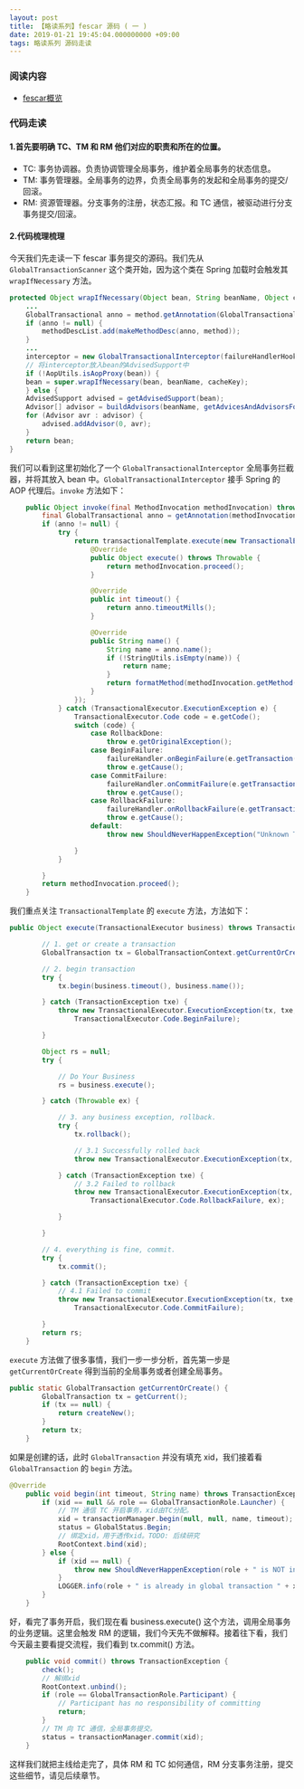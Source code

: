 ```yaml
---
layout: post
title: 【略读系列】fescar 源码 ( 一 )
date: 2019-01-21 19:45:04.000000000 +09:00
tags: 略读系列 源码走读
---
```


### 阅读内容

- [fescar概览](https://github.com/alibaba/fescar/wiki/%E6%A6%82%E8%A7%88)

### 代码走读
#### 1.首先要明确 TC、TM 和 RM 他们对应的职责和所在的位置。
  - TC: 事务协调器。负责协调管理全局事务，维护着全局事务的状态信息。
  - TM: 事务管理器。全局事务的边界，负责全局事务的发起和全局事务的提交/回滚。
  - RM: 资源管理器。分支事务的注册，状态汇报。和 TC 通信，被驱动进行分支事务提交/回滚。


#### 2.代码梳理梳理
今天我们先走读一下 fescar 事务提交的源码。我们先从 `GlobalTransactionScanner` 这个类开始，因为这个类在 Spring 加载时会触发其 `wrapIfNecessary` 方法。
```java
protected Object wrapIfNecessary(Object bean, String beanName, Object cacheKey) {
    ...
    GlobalTransactional anno = method.getAnnotation(GlobalTransactional.class);
    if (anno != null) {
        methodDescList.add(makeMethodDesc(anno, method));
    }
    ...
    interceptor = new GlobalTransactionalInterceptor(failureHandlerHook);
    // 将interceptor放入bean的AdvisedSupport中
    if (!AopUtils.isAopProxy(bean)) {
    bean = super.wrapIfNecessary(bean, beanName, cacheKey);
    } else {
    AdvisedSupport advised = getAdvisedSupport(bean);
    Advisor[] advisor = buildAdvisors(beanName, getAdvicesAndAdvisorsForBean(null, null, null));
    for (Advisor avr : advisor) {
        advised.addAdvisor(0, avr);
    }
    return bean;
}
```

我们可以看到这里初始化了一个 `GlobalTransactionalInterceptor` 全局事务拦截器，并将其放入 bean 中。`GlobalTransactionalInterceptor` 接手 Spring 的 AOP 代理后。`invoke` 方法如下：

```java
    public Object invoke(final MethodInvocation methodInvocation) throws Throwable {
        final GlobalTransactional anno = getAnnotation(methodInvocation.getMethod());
        if (anno != null) {
            try {
                return transactionalTemplate.execute(new TransactionalExecutor() {
                    @Override
                    public Object execute() throws Throwable {
                        return methodInvocation.proceed();
                    }

                    @Override
                    public int timeout() {
                        return anno.timeoutMills();
                    }

                    @Override
                    public String name() {
                        String name = anno.name();
                        if (!StringUtils.isEmpty(name)) {
                            return name;
                        }
                        return formatMethod(methodInvocation.getMethod());
                    }
                });
            } catch (TransactionalExecutor.ExecutionException e) {
                TransactionalExecutor.Code code = e.getCode();
                switch (code) {
                    case RollbackDone:
                        throw e.getOriginalException();
                    case BeginFailure:
                        failureHandler.onBeginFailure(e.getTransaction(), e.getCause());
                        throw e.getCause();
                    case CommitFailure:
                        failureHandler.onCommitFailure(e.getTransaction(), e.getCause());
                        throw e.getCause();
                    case RollbackFailure:
                        failureHandler.onRollbackFailure(e.getTransaction(), e.getCause());
                        throw e.getCause();
                    default:
                        throw new ShouldNeverHappenException("Unknown TransactionalExecutor.Code: " + code);

                }
            }

        }
        return methodInvocation.proceed();
    }
```

我们重点关注 `TransactionalTemplate` 的 `execute` 方法，方法如下：

```java
public Object execute(TransactionalExecutor business) throws TransactionalExecutor.ExecutionException {

        // 1. get or create a transaction
        GlobalTransaction tx = GlobalTransactionContext.getCurrentOrCreate();

        // 2. begin transaction
        try {
            tx.begin(business.timeout(), business.name());

        } catch (TransactionException txe) {
            throw new TransactionalExecutor.ExecutionException(tx, txe,
                TransactionalExecutor.Code.BeginFailure);

        }

        Object rs = null;
        try {

            // Do Your Business
            rs = business.execute();

        } catch (Throwable ex) {

            // 3. any business exception, rollback.
            try {
                tx.rollback();

                // 3.1 Successfully rolled back
                throw new TransactionalExecutor.ExecutionException(tx, TransactionalExecutor.Code.RollbackDone, ex);

            } catch (TransactionException txe) {
                // 3.2 Failed to rollback
                throw new TransactionalExecutor.ExecutionException(tx, txe,
                    TransactionalExecutor.Code.RollbackFailure, ex);

            }

        }

        // 4. everything is fine, commit.
        try {
            tx.commit();

        } catch (TransactionException txe) {
            // 4.1 Failed to commit
            throw new TransactionalExecutor.ExecutionException(tx, txe,
                TransactionalExecutor.Code.CommitFailure);

        }
        return rs;
    }
```

`execute` 方法做了很多事情，我们一步一步分析，首先第一步是 `getCurrentOrCreate` 得到当前的全局事务或者创建全局事务。

```java
public static GlobalTransaction getCurrentOrCreate() {
        GlobalTransaction tx = getCurrent();
        if (tx == null) {
            return createNew();
        }
        return tx;
    }
```

如果是创建的话，此时 `GlobalTransaction` 并没有填充 xid，我们接着看 `GlobalTransaction` 的 `begin` 方法。

```java
@Override
    public void begin(int timeout, String name) throws TransactionException {
        if (xid == null && role == GlobalTransactionRole.Launcher) {
            // TM 通信 TC 开启事务，xid由TC分配。
            xid = transactionManager.begin(null, null, name, timeout);
            status = GlobalStatus.Begin;
            // 绑定xid，用于透传xid。TODO: 后续研究
            RootContext.bind(xid);
        } else {
            if (xid == null) {
                throw new ShouldNeverHappenException(role + " is NOT in a global transaction context.");
            }
            LOGGER.info(role + " is already in global transaction " + xid);
        }
    }
```

好，看完了事务开启，我们现在看 business.execute() 这个方法，调用全局事务的业务逻辑。这里会触发 RM 的逻辑，我们今天先不做解释。接着往下看，我们今天最主要看提交流程，我们看到 tx.commit() 方法。

```java
    public void commit() throws TransactionException {
        check();
        // 解绑xid
        RootContext.unbind();
        if (role == GlobalTransactionRole.Participant) {
            // Participant has no responsibility of committing
            return;
        }
        // TM 向 TC 通信，全局事务提交。
        status = transactionManager.commit(xid);
    }
```

这样我们就把主线给走完了，具体 RM 和 TC 如何通信，RM 分支事务注册，提交这些细节，请见后续章节。

